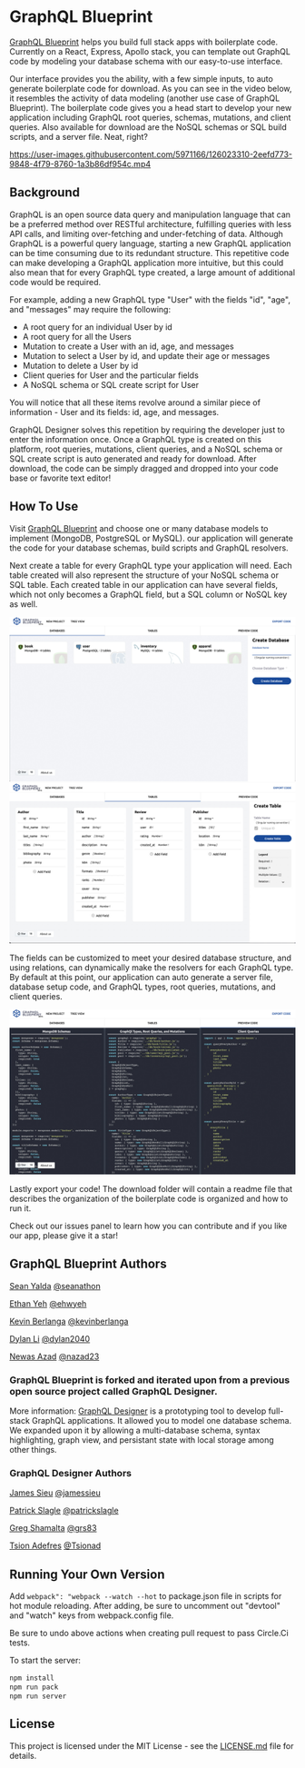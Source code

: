 # GraphQL Blueprint

[GraphQL Blueprint](http://graphqlblueprint.xyz) helps you build full stack apps with boilerplate code. Currently on a React, Express, Apollo stack, you can template out GraphQL code by modeling your database schema with our easy-to-use interface.

Our interface provides you the ability, with a few simple inputs, to auto generate boilerplate code for download. As you can see in the video below, it resembles the activity of data modeling (another use case of GraphQL Blueprint). The boilerplate code gives you a head start to develop your new application including GraphQL root queries, schemas, mutations, and client queries. Also available for download are the NoSQL schemas or SQL build scripts, and a server file. Neat, right?


https://user-images.githubusercontent.com/5971166/126023310-2eefd773-9848-4f79-8760-1a3b86df954c.mp4


## Background

GraphQL is an open source data query and manipulation language that can be a preferred method over RESTful architecture, fulfilling queries with less API calls, and limiting over-fetching and under-fetching of data. Although GraphQL is a powerful query language, starting a new GraphQL application can be time consuming due to its redundant structure. This repetitive code can make developing a GraphQL application more intuitive, but this could also mean that for every GraphQL type created, a large amount of additional code would be required.

For example, adding a new GraphQL type "User" with the fields "id", "age", and "messages" may require the following:
- A root query for an individual User by id
- A root query for all the Users
- Mutation to create a User with an id, age, and messages
- Mutation to select a User by id, and update their age or messages
- Mutation to delete a User by id
- Client queries for User and the particular fields
- A NoSQL schema or SQL create script for User

You will notice that all these items revolve around a similar piece of information - User and its fields: id, age, and messages.

GraphQL Designer solves this repetition by requiring the developer just to enter the information once. Once a GraphQL type is created on this platform, root queries, mutations, client queries, and a NoSQL schema or SQL create script is auto generated and ready for download. After download, the code can be simply dragged and dropped into your code base or favorite text editor!

## How To Use

Visit [GraphQL Blueprint](http://graphqlblurprint.xyz/) and choose one or many database models to implement (MongoDB, PostgreSQL or MySQL). our application will generate the code for your database schemas, build scripts and GraphQL resolvers.

Next create a table for every GraphQL type your application will need. Each table created will also represent the structure of your NoSQL schema or SQL table. Each created table in our application can have several fields, which not only becomes a GraphQL field, but a SQL column or NoSQL key as well. 

![](Screenshots/Screenshot-SchemaUpdated.png)
![](Screenshots/Screenshot-TableSchemaUpdated.png)

The fields can be customized to meet your desired database structure, and using relations, can dynamically make the resolvers for each GraphQL type. By default at this point, our application can auto generate a server file, database setup code, and GraphQL types, root queries, mutations, and client queries.

![](Screenshots/Screenshot-CodeUpdated.png)

Lastly export your code! The download folder will contain a readme file that describes the organization of the boilerplate code is organized and how to run it.

Check out our issues panel to learn how you can contribute and if you like our app, please give it a star!

## GraphQL Blueprint Authors

[Sean Yalda](https://www.linkedin.com/in/sean-yalda/)
[@seanathon](https://github.com/Seanathon)

[Ethan Yeh](https://www.linkedin.com/in/ethan-yeh-171391172/)
[@ehwyeh](https://github.com/ehwyeh)

[Kevin Berlanga](https://www.linkedin.com/in/kevinberlanga/)
[@kevinberlanga](https://github.com/kevinberlanga)

[Dylan Li](https://www.linkedin.com/in/dli107/) 
[@dylan2040](https://github.com/dylan2040)

[Newas Azad](https://wwwlinkedin.com/in/newas-azad-0b0152134/) [@nazad23](https://github.com/nazad23)


### GraphQL Blueprint is forked and iterated upon from a previous open source project called GraphQL Designer. 
More information: [GraphQL Designer](http://graphqldesigner.com/) is a prototyping tool to develop full-stack GraphQL applications. It allowed you to model one database schema. We expanded upon it by allowing a multi-database schema, syntax highlighting, graph view, and persistant state with local storage among other things.

### GraphQL Designer Authors

[James Sieu](https://www.linkedin.com/in/james-sieu/) [@jamessieu](https://github.com/jamessieu)

[Patrick Slagle](https://www.linkedin.com/in/patrickslagle/) [@patrickslagle](https://github.com/patrickslagle)

[Greg Shamalta](https://www.linkedin.com/in/gregory-shamalta/) [@grs83](https://github.com/grs83)

[Tsion Adefres](https://www.linkedin.com/in/tadefres/) [@Tsionad](https://github.com/Tsionad)

## Running Your Own Version

Add `webpack": "webpack --watch --hot` to package.json file in scripts for hot module reloading. After adding, be sure to uncomment out "devtool" and "watch" keys from webpack.config file. 

Be sure to undo above actions when creating pull request to pass Circle.Ci tests.

To start the server:
```
npm install
npm run pack
npm run server
```

## License

This project is licensed under the MIT License - see the [LICENSE.md](https://github.com/oslabs-beta/GraphQL-Blueprint/blob/main/LICENSE.md) file for details.
